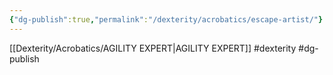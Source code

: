 ```yaml
---
{"dg-publish":true,"permalink":"/dexterity/acrobatics/escape-artist/"}
---
```


[[Dexterity/Acrobatics/AGILITY EXPERT\|AGILITY EXPERT]]
#dexterity #dg-publish
